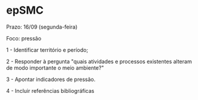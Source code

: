 # epSMC

Prazo: 16/09 (segunda-feira)

Foco: pressão

1 - Identificar território e período;

2 - Responder à pergunta "quais atividades e processos existentes alteram de modo importante o meio ambiente?"

3 - Apontar indicadores de pressão.

4 - Incluir referências bibliográficas
